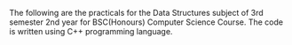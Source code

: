 The following are the practicals for the Data Structures subject of 3rd semester 2nd year for BSC(Honours) Computer Science Course.
The code is written using C++ programming language.
